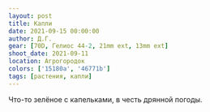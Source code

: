 ```yaml
---
layout: post
title: Капли
date: 2021-09-15 00:00:00
author: Д.Г.
gear: [70D, Гелиос 44-2, 21mm ext, 13mm ext]
shoot_date: 2021-09-11
location: Агрогородок
colors: ['15180a', '46771b']
tags: [растения, капли]
---
```

Что-то зелёное с капельками, в честь дрянной погоды.
